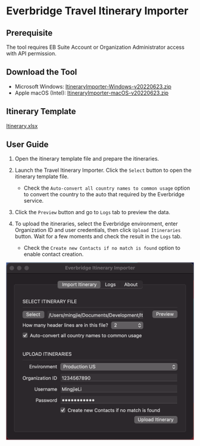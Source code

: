# Everbridge Travel Itinerary Importer

## Prerequisite

The tool requires EB Suite Account or Organization Administrator access with API permission.

## Download the Tool

- Microsoft Windows: [ItineraryImporter-Windows-v20220623.zip](https://github.com/Everbridge/Travel-Itinerary-Importer/releases/download/rel-20220623/ItineraryImporter-Windows-v20220623.zip)
- Apple macOS (Intel): [ItineraryImporter-macOS-v20220623.zip](https://github.com/Everbridge/Travel-Itinerary-Importer/releases/download/rel-20220623/ItineraryImporter-macOS-v20220623.zip)

## Itinerary Template

[Itinerary.xlsx](https://github.com/Everbridge/Travel-Itinerary-Importer/releases/download/rel-20220623/Itinerary.xlsx)

## User Guide

1. Open the itinerary template file and prepare the itineraries.

2. Launch the Travel Itinerary Importer. Click the `Select` button to open the itinerary template file.

   - Check the `Auto-convert all country names to common usage` option to convert the country to the auto that required by the Everbridge service.

3. Click the `Preview` button and go to `Logs` tab to preview the data.

4. To upload the itineraries, select the Everbridge environment, enter Organization ID and user credentials, then click `Upload Itineraries` button. Wait for a few moments and check the result in the `Logs` tab.

   - Check the `Create new Contacts if no match is found` option to enable contact creation.

![ItineraryImporter](./image/ItineraryImporter.png)
